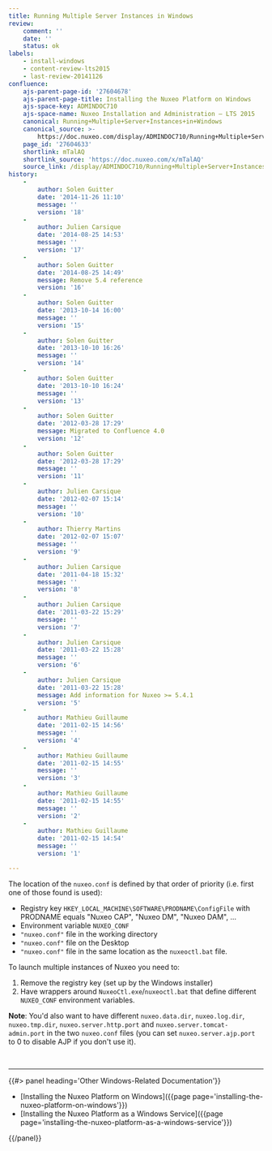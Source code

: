 ```yaml
---
title: Running Multiple Server Instances in Windows
review:
    comment: ''
    date: ''
    status: ok
labels:
    - install-windows
    - content-review-lts2015
    - last-review-20141126
confluence:
    ajs-parent-page-id: '27604678'
    ajs-parent-page-title: Installing the Nuxeo Platform on Windows
    ajs-space-key: ADMINDOC710
    ajs-space-name: Nuxeo Installation and Administration — LTS 2015
    canonical: Running+Multiple+Server+Instances+in+Windows
    canonical_source: >-
        https://doc.nuxeo.com/display/ADMINDOC710/Running+Multiple+Server+Instances+in+Windows
    page_id: '27604633'
    shortlink: mTalAQ
    shortlink_source: 'https://doc.nuxeo.com/x/mTalAQ'
    source_link: /display/ADMINDOC710/Running+Multiple+Server+Instances+in+Windows
history:
    - 
        author: Solen Guitter
        date: '2014-11-26 11:10'
        message: ''
        version: '18'
    - 
        author: Julien Carsique
        date: '2014-08-25 14:53'
        message: ''
        version: '17'
    - 
        author: Solen Guitter
        date: '2014-08-25 14:49'
        message: Remove 5.4 reference
        version: '16'
    - 
        author: Solen Guitter
        date: '2013-10-14 16:00'
        message: ''
        version: '15'
    - 
        author: Solen Guitter
        date: '2013-10-10 16:26'
        message: ''
        version: '14'
    - 
        author: Solen Guitter
        date: '2013-10-10 16:24'
        message: ''
        version: '13'
    - 
        author: Solen Guitter
        date: '2012-03-28 17:29'
        message: Migrated to Confluence 4.0
        version: '12'
    - 
        author: Solen Guitter
        date: '2012-03-28 17:29'
        message: ''
        version: '11'
    - 
        author: Julien Carsique
        date: '2012-02-07 15:14'
        message: ''
        version: '10'
    - 
        author: Thierry Martins
        date: '2012-02-07 15:07'
        message: ''
        version: '9'
    - 
        author: Julien Carsique
        date: '2011-04-18 15:32'
        message: ''
        version: '8'
    - 
        author: Julien Carsique
        date: '2011-03-22 15:29'
        message: ''
        version: '7'
    - 
        author: Julien Carsique
        date: '2011-03-22 15:28'
        message: ''
        version: '6'
    - 
        author: Julien Carsique
        date: '2011-03-22 15:28'
        message: Add information for Nuxeo >= 5.4.1
        version: '5'
    - 
        author: Mathieu Guillaume
        date: '2011-02-15 14:56'
        message: ''
        version: '4'
    - 
        author: Mathieu Guillaume
        date: '2011-02-15 14:55'
        message: ''
        version: '3'
    - 
        author: Mathieu Guillaume
        date: '2011-02-15 14:55'
        message: ''
        version: '2'
    - 
        author: Mathieu Guillaume
        date: '2011-02-15 14:54'
        message: ''
        version: '1'

---
```

The location of the `nuxeo.conf` is defined by that order of priority (i.e. first one of those found is used):

*   Registry key `HKEY_LOCAL_MACHINE\SOFTWARE\PRODNAME\ConfigFile` with PRODNAME equals "Nuxeo CAP", "Nuxeo DM", "Nuxeo DAM", ...
*   Environment variable `NUXEO_CONF`
*   `"nuxeo.conf"` file in the working directory
*   `"nuxeo.conf"` file on the Desktop
*   `"nuxeo.conf"` file in the same location as the&nbsp;`nuxeoctl.bat` file.

To launch multiple instances of Nuxeo you need to:

1.  Remove the registry key (set up by the Windows installer)
2.  Have wrappers around `NuxeoCtl.exe`/`nuxeoctl.bat` that define different `NUXEO_CONF` environment variables.

**Note**: You'd also want to have different `nuxeo.data.dir`, `nuxeo.log.dir`, `nuxeo.tmp.dir`, `nuxeo.server.http.port` and `nuxeo.server.tomcat-admin.port` in the two `nuxeo.conf` files (you can set `nuxeo.server.ajp.port` to 0 to disable AJP if you don't use it).

&nbsp;

* * *

<div class="row" data-equalizer data-equalize-on="medium"><div class="column medium-6">{{#> panel heading='Other Windows-Related Documentation'}}

*   [Installing the Nuxeo Platform on Windows]({{page page='installing-the-nuxeo-platform-on-windows'}})
*   [Installing the Nuxeo Platform as a Windows Service]({{page page='installing-the-nuxeo-platform-as-a-windows-service'}})

{{/panel}}</div><div class="column medium-6">

&nbsp;

</div></div>